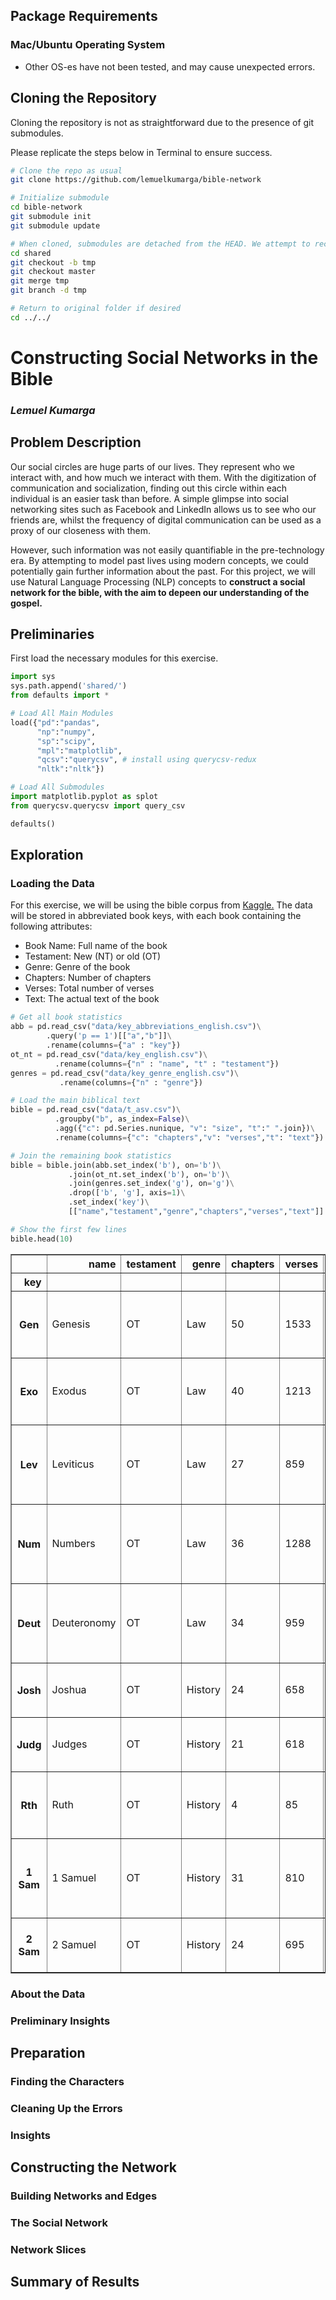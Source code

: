 ## Package Requirements

### Mac/Ubuntu Operating System
- Other OS-es have not been tested, and may cause unexpected errors.

## Cloning the Repository

Cloning the repository is not as straightforward due to the presence of git submodules.

Please replicate the steps below in Terminal to ensure success.

``` sh
# Clone the repo as usual
git clone https://github.com/lemuelkumarga/bible-network

# Initialize submodule
cd bible-network
git submodule init
git submodule update

# When cloned, submodules are detached from the HEAD. We attempt to rectify this issue to prevent problems in git
cd shared
git checkout -b tmp
git checkout master
git merge tmp
git branch -d tmp

# Return to original folder if desired
cd ../../
```


# Constructing Social Networks in the Bible

### <i>Lemuel Kumarga</i>


## Problem Description

Our social circles are huge parts of our lives. They represent who we interact with, and how much we interact with them. With the digitization of communication and socialization, finding out this circle within each individual is an easier task than before. A simple glimpse into social networking sites such as Facebook and LinkedIn allows us to see who our friends are, whilst the frequency of digital communication can be used as a proxy of our closeness with them.

However, such information was not easily quantifiable in the pre-technology era. By attempting to model past lives using modern concepts, we could potentially gain further information about the past. For this project, we will use Natural Language Processing (NLP) concepts to <b>construct a social network for the bible, with the aim to depeen our understanding of the gospel.</b>


## Preliminaries

First load the necessary modules for this exercise.


```python
import sys
sys.path.append('shared/')
from defaults import *

# Load All Main Modules
load({"pd":"pandas",
      "np":"numpy",
      "sp":"scipy",
      "mpl":"matplotlib",
      "qcsv":"querycsv", # install using querycsv-redux
      "nltk":"nltk"})

# Load All Submodules
import matplotlib.pyplot as splot 
from querycsv.querycsv import query_csv

defaults()
```




<link href="shared/css/defaults.css" rel="stylesheet"><link href="../../shared/css/definitions.css" rel="stylesheet"><link href="../../shared/css/general.css" rel="stylesheet"><link href="shared/css/python.css" rel="stylesheet"><script src="https://ajax.googleapis.com/ajax/libs/jquery/3.3.1/jquery.min.js"></script><script src="https://maxcdn.bootstrapcdn.com/bootstrap/3.3.7/js/bootstrap.min.js"></script><script src="shared/js/styles.js"></script><script src="shared/js/popover.js"></script>



## Exploration

### Loading the Data

For this exercise, we will be using the bible <a data-toggle="popover" title="" data-content="A collection of texts" data-original-title="Corpus">corpus</a> from <a href="https://www.kaggle.com/oswinrh/bible/data">Kaggle.</a> The data will be stored in abbreviated book keys, with each book containing the following attributes:

* <span class="hl">Book Name</span>: Full name of the book
* <span class="hl">Testament</span>: New (NT) or old (OT)
* <span class="hl">Genre</span>: Genre of the book
* <span class="hl">Chapters</span>: Number of chapters
* <span class="hl">Verses</span>: Total number of verses
* <span class="hl">Text</span>: The actual text of the book




```python
# Get all book statistics
abb = pd.read_csv("data/key_abbreviations_english.csv")\
        .query('p == 1')[["a","b"]]\
        .rename(columns={"a" : "key"})
ot_nt = pd.read_csv("data/key_english.csv")\
          .rename(columns={"n" : "name", "t" : "testament"})
genres = pd.read_csv("data/key_genre_english.csv")\
           .rename(columns={"n" : "genre"})

# Load the main biblical text
bible = pd.read_csv("data/t_asv.csv")\
          .groupby("b", as_index=False)\
          .agg({"c": pd.Series.nunique, "v": "size", "t":" ".join})\
          .rename(columns={"c": "chapters","v": "verses","t": "text"})

# Join the remaining book statistics
bible = bible.join(abb.set_index('b'), on='b')\
             .join(ot_nt.set_index('b'), on='b')\
             .join(genres.set_index('g'), on='g')\
             .drop(['b', 'g'], axis=1)\
             .set_index('key')\
             [["name","testament","genre","chapters","verses","text"]]

# Show the first few lines
bible.head(10)
```




<div>
<style scoped>
    .dataframe tbody tr th:only-of-type {
        vertical-align: middle;
    }

    .dataframe tbody tr th {
        vertical-align: top;
    }

    .dataframe thead th {
        text-align: right;
    }
</style>
<table border="1" class="dataframe">
  <thead>
    <tr style="text-align: right;">
      <th></th>
      <th>name</th>
      <th>testament</th>
      <th>genre</th>
      <th>chapters</th>
      <th>verses</th>
      <th>text</th>
    </tr>
    <tr>
      <th>key</th>
      <th></th>
      <th></th>
      <th></th>
      <th></th>
      <th></th>
      <th></th>
    </tr>
  </thead>
  <tbody>
    <tr>
      <th>Gen</th>
      <td>Genesis</td>
      <td>OT</td>
      <td>Law</td>
      <td>50</td>
      <td>1533</td>
      <td>In the beginning God created the heavens and t...</td>
    </tr>
    <tr>
      <th>Exo</th>
      <td>Exodus</td>
      <td>OT</td>
      <td>Law</td>
      <td>40</td>
      <td>1213</td>
      <td>Now these are the names of the sons of Israel,...</td>
    </tr>
    <tr>
      <th>Lev</th>
      <td>Leviticus</td>
      <td>OT</td>
      <td>Law</td>
      <td>27</td>
      <td>859</td>
      <td>And Jehovah called unto Moses, and spake unto ...</td>
    </tr>
    <tr>
      <th>Num</th>
      <td>Numbers</td>
      <td>OT</td>
      <td>Law</td>
      <td>36</td>
      <td>1288</td>
      <td>And Jehovah spake unto Moses in the wilderness...</td>
    </tr>
    <tr>
      <th>Deut</th>
      <td>Deuteronomy</td>
      <td>OT</td>
      <td>Law</td>
      <td>34</td>
      <td>959</td>
      <td>These are the words which Moses spake unto all...</td>
    </tr>
    <tr>
      <th>Josh</th>
      <td>Joshua</td>
      <td>OT</td>
      <td>History</td>
      <td>24</td>
      <td>658</td>
      <td>Now it came to pass after the death of Moses t...</td>
    </tr>
    <tr>
      <th>Judg</th>
      <td>Judges</td>
      <td>OT</td>
      <td>History</td>
      <td>21</td>
      <td>618</td>
      <td>And it came to pass after the death of Joshua,...</td>
    </tr>
    <tr>
      <th>Rth</th>
      <td>Ruth</td>
      <td>OT</td>
      <td>History</td>
      <td>4</td>
      <td>85</td>
      <td>And it came to pass in the days when the judge...</td>
    </tr>
    <tr>
      <th>1 Sam</th>
      <td>1 Samuel</td>
      <td>OT</td>
      <td>History</td>
      <td>31</td>
      <td>810</td>
      <td>Now there was a certain man of Ramathaim-zophi...</td>
    </tr>
    <tr>
      <th>2 Sam</th>
      <td>2 Samuel</td>
      <td>OT</td>
      <td>History</td>
      <td>24</td>
      <td>695</td>
      <td>And it came to pass after the death of Saul, w...</td>
    </tr>
  </tbody>
</table>
</div>




### About the Data


### Preliminary Insights

## Preparation

### Finding the Characters

### Cleaning Up the Errors

### Insights

## Constructing the Network

### Building Networks and Edges

### The Social Network

### Network Slices

## Summary of Results

